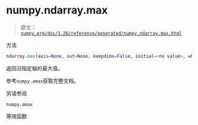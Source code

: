 # numpy.ndarray.max

> 原文：[`numpy.org/doc/1.26/reference/generated/numpy.ndarray.max.html`](https://numpy.org/doc/1.26/reference/generated/numpy.ndarray.max.html)

方法

```py
ndarray.max(axis=None, out=None, keepdims=False, initial=<no value>, where=True)
```

返回沿指定轴的最大值。

参考`numpy.amax`获取完整文档。

另请参阅

`numpy.amax`

等效函数
